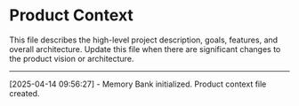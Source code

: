 # Product Context

This file describes the high-level project description, goals, features, and overall architecture. Update this file when there are significant changes to the product vision or architecture.

---

[2025-04-14 09:56:27] - Memory Bank initialized. Product context file created.
